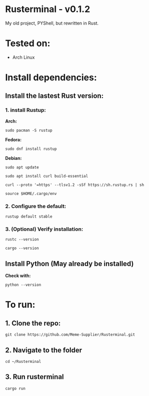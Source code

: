 # Rusterminal - v0.1.2
My old project, PYShell, but rewritten in Rust.

# Tested on:

- Arch Linux

# Install dependencies:

## Install the lastest Rust version:
### 1. install Rustup:

**Arch:**

`sudo pacman -S rustup` 

**Fedora:**

`sudo dnf install rustup`

**Debian:**

`sudo apt update`

`sudo apt install curl build-essential`

`curl --proto '=https' --tlsv1.2 -sSf https://sh.rustup.rs | sh`

`source $HOME/.cargo/env`

### 2. Configure the default:
`rustup default stable`

### 3. (Optional) Verify installation:
`rustc --version`

`cargo --version`

## Install Python (May already be installed)

**Check with:**

`python --version`

# To run:

## 1. Clone the repo:

`git clone https://github.com/Meme-Supplier/Rusterminal.git`

## 2. Navigate to the folder

`cd ~/Rusterminal`

## 3. Run rusterminal

`cargo run`
